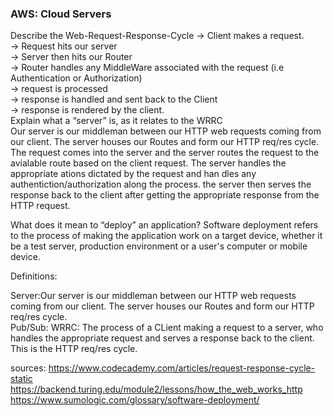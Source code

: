 ### AWS: Cloud Servers

Describe the Web-Request-Response-Cycle
-> Client makes a request.  
-> Request hits our server  
-> Server then hits our Router  
-> Router handles any MiddleWare associated with the request (i.e Authentication or Authorization)  
-> request is processed  
-> response is handled and sent back to the Client  
-> response is rendered by the client.  
Explain what a “server” is, as it relates to the WRRC  
Our server is our middleman between our HTTP web requests coming from our client. The server houses our Routes and form our HTTP req/res cycle. The request comes into the server and the server routes the request to the avialable route based on the client request. The server handles the appropriate ations dictated by the request and han dles any authentiction/authorization along the process. the server then serves the response back to the client after getting the appropriate response from the HTTP request.

What does it mean to “deploy” an application?
Software deployment refers to the process of making the application work on a target device, whether it be a test server, production environment or a user's computer or mobile device.

Definitions:

Server:Our server is our middleman between our HTTP web requests coming from our client. The server houses our Routes and form our HTTP req/res cycle.  
Pub/Sub:
WRRC: The process of a CLient making a request to a server, who handles the appropriate request and serves a response back to the client. This is the HTTP req/res cycle.

sources:
https://www.codecademy.com/articles/request-response-cycle-static
https://backend.turing.edu/module2/lessons/how_the_web_works_http  
https://www.sumologic.com/glossary/software-deployment/
